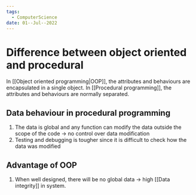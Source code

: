 ```yaml
---
tags:
  - ComputerScience 
date: 01--Jul--2022
---
```


# Difference between object oriented and procedural

In [[Object oriented programming|OOP]], the attributes and behaviours are encapsulated in a single object. In [[Procedural programming]], the attributes and behaviours are normally separated.

## Data behaviour in procedural programming

1. The data is global and any function can modify the data outside the scope of the code -> no control over data modification
2. Testing and debugging is tougher since it is difficult to check how the data was modified

## Advantage of OOP

1. When well designed, there will be no global data -> high [[Data integrity]] in system.